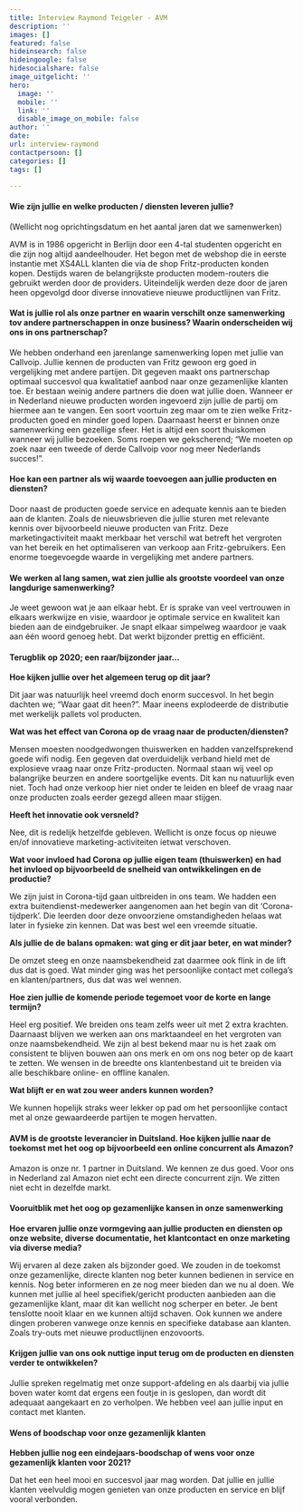 ```yaml
---
title: Interview Raymond Teigeler - AVM
description: ''
images: []
featured: false
hideinsearch: false
hideingoogle: false
hidesocialshare: false
image_uitgelicht: ''
hero:
  image: ''
  mobile: ''
  link: ''
  disable_image_on_mobile: false
author: ''
date: 
url: interview-raymond
contactpersoon: []
categories: []
tags: []

---
```

#### Wie zijn jullie en welke producten / diensten leveren jullie?

(Wellicht nog oprichtingsdatum en het aantal jaren dat we samenwerken)

AVM is in 1986 opgericht in Berlijn door een 4-tal studenten opgericht en die zijn nog altijd aandeelhouder. Het begon met de webshop die in eerste instantie met XS4ALL klanten die via de shop Fritz-producten konden kopen. Destijds waren de belangrijkste producten modem-routers die gebruikt werden door de providers. Uiteindelijk werden deze door de jaren heen opgevolgd door diverse innovatieve nieuwe productlijnen van Fritz. 

#### Wat is jullie rol als onze partner en waarin verschilt onze samenwerking tov andere partnerschappen in onze business? Waarin onderscheiden wij ons in ons partnerschap?

 We hebben onderhand een jarenlange samenwerking lopen met jullie van Callvoip. Jullie kennen de producten van Fritz gewoon erg goed in vergelijking met andere partijen. Dit gegeven maakt ons partnerschap optimaal succesvol qua kwalitatief aanbod naar onze gezamenlijke klanten toe. Er bestaan weinig andere partners die doen wat jullie doen. Wanneer er in Nederland nieuwe producten worden ingevoerd zijn jullie de partij om hiermee aan te vangen. Een soort voortuin zeg maar om te zien welke Fritz-producten goed en minder goed lopen. Daarnaast heerst er binnen onze samenwerking een gezellige sfeer. Het is altijd een soort thuiskomen wanneer wij jullie bezoeken. Soms roepen we gekscherend; “We moeten op zoek naar een tweede of derde Callvoip voor nog meer Nederlands succes!”.    

#### Hoe kan een partner als wij waarde toevoegen aan jullie producten en diensten?

Door naast de producten goede service en adequate kennis aan te bieden aan de klanten. Zoals de nieuwsbrieven die jullie sturen met relevante kennis over bijvoorbeeld nieuwe producten van Fritz. Deze marketingactiviteit maakt merkbaar het verschil wat betreft het vergroten van het bereik en het optimaliseren van verkoop aan Fritz-gebruikers. Een enorme toegevoegde waarde in vergelijking met andere partners. 

#### We werken al lang samen, wat zien jullie als grootste voordeel van onze langdurige samenwerking? 

Je weet gewoon wat je aan elkaar hebt. Er is sprake van veel vertrouwen in elkaars werkwijze en visie, waardoor je optimale service en kwaliteit kan bieden aan de eindgebruiker. Je snapt elkaar simpelweg waardoor je vaak aan één woord genoeg hebt. Dat werkt bijzonder prettig en efficiënt.  

#### Terugblik op 2020; een raar/bijzonder jaar…

**Hoe kijken jullie over het algemeen terug op dit jaar?**

Dit  jaar was natuurlijk heel vreemd doch enorm succesvol. In het begin dachten we;  “Waar gaat dit heen?”. Maar ineens explodeerde de distributie met werkelijk pallets vol producten.   

**Wat was het effect van Corona op de vraag naar de producten/diensten?**

Mensen moesten noodgedwongen thuiswerken en hadden vanzelfsprekend goede wifi nodig. Een gegeven dat overduidelijk verband hield met de explosieve vraag naar onze Fritz-producten. Normaal staan wij veel op balangrijke beurzen en andere soortgelijke events. Dit kan nu natuurlijk even niet. Toch had onze verkoop hier niet onder te leiden en bleef de vraag naar onze producten zoals eerder gezegd alleen maar stijgen. 

**Heeft het innovatie ook versneld?** 

Nee, dit is redelijk hetzelfde gebleven. Wellicht is onze focus op nieuwe en/of innovatieve marketing-activiteiten ietwat verschoven. 

**Wat voor invloed had Corona op jullie eigen team (thuiswerken) en had het invloed op bijvoorbeeld de snelheid van ontwikkelingen en de productie?**

We zijn juist in Corona-tijd gaan uitbreiden in ons team. We hadden een extra buitendienst-medewerker aangenomen aan het begin van dit ‘Corona-tijdperk’. Die leerden door deze onvoorziene omstandigheden helaas wat later in fysieke zin kennen. Dat was best wel een vreemde situatie. 

**Als jullie de de balans opmaken: wat ging er dit jaar beter, en wat minder?**

De omzet steeg en onze naamsbekendheid zat daarmee ook flink in de lift dus dat is goed. Wat minder ging was het persoonlijke contact met collega’s en klanten/partners, dus dat was wel wennen. 

**Hoe zien jullie de komende periode tegemoet voor de korte en lange termijn?**

Heel erg positief. We breiden ons team zelfs weer uit met 2 extra krachten. Daarnaast blijven we werken aan ons marktaandeel en het vergroten van onze naamsbekendheid. We zijn al best bekend maar nu is het zaak om consistent te blijven bouwen aan ons merk en om ons nog beter op de kaart te zetten. We wensen in de breedte ons klantenbestand uit te breiden via alle beschikbare online- en offline kanalen. 

**Wat blijft er en wat zou weer anders kunnen worden?**

We kunnen hopelijk straks weer lekker op pad om het persoonlijke contact met al onze gewaardeerde partijen te mogen hervatten. 

 

#### AVM is de grootste leverancier in Duitsland. Hoe kijken jullie naar de toekomst met het oog op bijvoorbeeld een online concurrent als Amazon?

Amazon is onze nr. 1 partner in Duitsland. We kennen ze dus goed. Voor ons in Nederland zal Amazon niet echt een directe concurrent zijn. We zitten niet echt in dezelfde markt. 

#### Vooruitblik met het oog op gezamenlijke kansen in onze samenwerking

**Hoe ervaren jullie onze vormgeving aan jullie producten en diensten op onze website, diverse documentatie, het klantcontact en onze marketing via diverse media?**

Wij ervaren al deze zaken als bijzonder goed. We zouden in de toekomst onze gezamenlijke, directe klanten nog beter kunnen bedienen in service en kennis. Nog beter informeren en ze nog meer bieden dan we nu al doen. We kunnen met jullie al heel specifiek/gericht producten aanbieden aan die gezamenlijke klant, maar dit kan wellicht nog scherper en beter. Je bent tenslotte nooit klaar en we kunnen altijd schaven. Ook kunnen we andere dingen proberen vanwege onze kennis en specifieke database aan klanten. Zoals try-outs met nieuwe productlijnen enzovoorts.  

 

#### Krijgen jullie van ons ook nuttige input terug om de producten en diensten verder te ontwikkelen?

Jullie spreken regelmatig met onze support-afdeling en als daarbij via jullie boven water komt dat ergens een foutje in is geslopen, dan wordt dit adequaat aangekaart en zo verholpen. We hebben veel aan jullie input en contact met klanten.  

####  Wens of boodschap voor onze gezamenlijk klanten

**Hebben jullie nog een eindejaars-boodschap of wens voor onze gezamenlijk klanten voor 2021?**

Dat het een heel mooi en succesvol jaar mag worden. Dat jullie en jullie klanten veelvuldig mogen genieten van onze producten en service en blijf vooral verbonden.